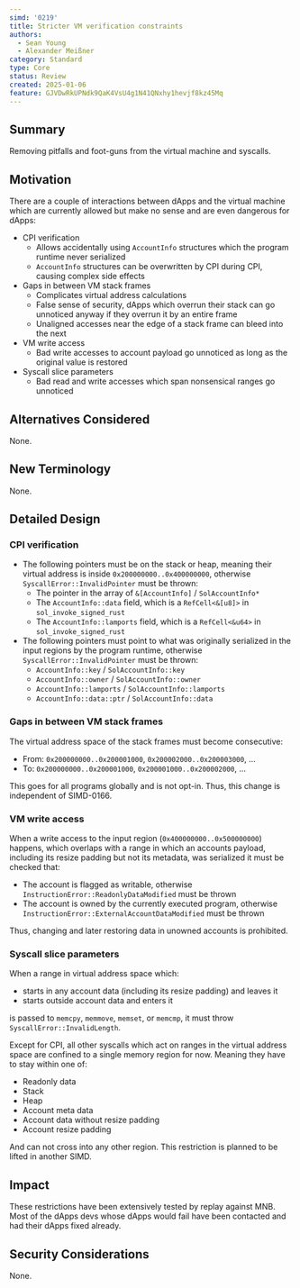 ```yaml
---
simd: '0219'
title: Stricter VM verification constraints
authors:
  - Sean Young
  - Alexander Meißner
category: Standard
type: Core
status: Review
created: 2025-01-06
feature: GJVDwRkUPNdk9QaK4VsU4g1N41QNxhy1hevjf8kz45Mq
---
```


## Summary

Removing pitfalls and foot-guns from the virtual machine and syscalls.

## Motivation

There are a couple of interactions between dApps and the virtual machine which
are currently allowed but make no sense and are even dangerous for dApps:

- CPI verification
  - Allows accidentally using `AccountInfo` structures which the program
  runtime never serialized
  - `AccountInfo` structures can be overwritten by CPI during CPI, causing
  complex side effects
- Gaps in between VM stack frames
  - Complicates virtual address calculations
  - False sense of security, dApps which overrun their stack can go unnoticed
  anyway if they overrun it by an entire frame
  - Unaligned accesses near the edge of a stack frame can bleed into the next
- VM write access
  - Bad write accesses to account payload go unnoticed as long as the original
  value is restored
- Syscall slice parameters
  - Bad read and write accesses which span nonsensical ranges go unnoticed

## Alternatives Considered

None.

## New Terminology

None.

## Detailed Design

### CPI verification

- The following pointers must be on the stack or heap,
meaning their virtual address is inside `0x200000000..0x400000000`,
otherwise `SyscallError::InvalidPointer` must be thrown:
  - The pointer in the array of `&[AccountInfo]` / `SolAccountInfo*`
  - The `AccountInfo::data` field,
  which is a `RefCell<&[u8]>` in `sol_invoke_signed_rust`
  - The `AccountInfo::lamports` field,
  which is a `RefCell<&u64>` in `sol_invoke_signed_rust`
- The following pointers must point to what was originally serialized in the
input regions by the program runtime,
otherwise `SyscallError::InvalidPointer` must be thrown:
  - `AccountInfo::key` / `SolAccountInfo::key`
  - `AccountInfo::owner` / `SolAccountInfo::owner`
  - `AccountInfo::lamports` / `SolAccountInfo::lamports`
  - `AccountInfo::data::ptr` / `SolAccountInfo::data`

### Gaps in between VM stack frames

The virtual address space of the stack frames must become consecutive:

- From: `0x200000000..0x200001000`, `0x200002000..0x200003000`, ...
- To: `0x200000000..0x200001000`, `0x200001000..0x200002000`, ...

This goes for all programs globally and is not opt-in.
Thus, this change is independent of SIMD-0166.

### VM write access

When a write access to the input region (`0x400000000..0x500000000`) happens,
which overlaps with a range in which an accounts payload, including its resize
padding but not its metadata, was serialized it must be checked that:

- The account is flagged as writable,
otherwise `InstructionError::ReadonlyDataModified` must be thrown
- The account is owned by the currently executed program,
otherwise `InstructionError::ExternalAccountDataModified` must be thrown

Thus, changing and later restoring data in unowned accounts is prohibited.

### Syscall slice parameters

When a range in virtual address space which:

- starts in any account data (including its resize padding) and leaves it
- starts outside account data and enters it

is passed to `memcpy`, `memmove`, `memset`, or `memcmp`, it must throw
`SyscallError::InvalidLength`.

Except for CPI, all other syscalls which
act on ranges in the virtual address space are confined to a single
memory region for now. Meaning they have to stay within one of:

- Readonly data
- Stack
- Heap
- Account meta data
- Account data without resize padding
- Account resize padding

And can not cross into any other region. This restriction is planned to
be lifted in another SIMD.

## Impact

These restrictions have been extensively tested by replay against MNB.
Most of the dApps devs whose dApps would fail have been contacted and had
their dApps fixed already.

## Security Considerations

None.
